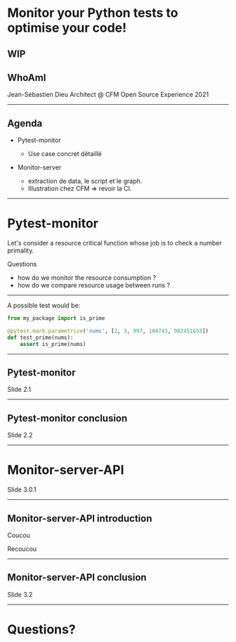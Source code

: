 # Monitor your Python tests to optimise your code!
WIP
---

## WhoAmI

Jean-Sébastien Dieu
Architect @ CFM
Open Source Experience 2021

---

## Agenda

- Pytest-monitor
  - Use case concret détaillé

- Monitor-server
  - extraction de data, le script et le graph.
  - Illustration chez CFM => revoir la CI.

--- ---

# Pytest-monitor

Let's consider a resource critical function whose job is to check a number primality. 

Questions
 * how do we monitor the resource consumption ?
 * how do we compare resource usage between runs ?

---

A possible test would be:

```python
from my_package import is_prime

@pytest.mark.parametrize('nums', [2, 3, 997, 104743, 982451653])
def test_prime(nums):
    assert is_prime(nums)
```
---

## Pytest-monitor  

Slide 2.1

---

## Pytest-monitor conclusion

Slide 2.2

--- ---
# Monitor-server-API

Slide 3.0.1

---
## Monitor-server-API introduction

Coucou <!-- .element: class="fragment" data-fragment-index="2" -->

Recoucou <!-- .element: class="fragment" data-fragment-index="1" -->

---

## Monitor-server-API conclusion

Slide 3.2

--- ---
# Questions?

